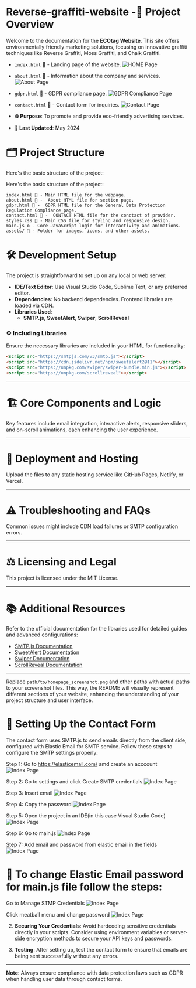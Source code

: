 # Reverse-graffiti-website -📖 Project Overview

Welcome to the documentation for the **ECOtag Website**. This site offers environmentally friendly marketing solutions, focusing on innovative graffiti techniques like Reverse Graffiti, Moss Graffiti, and Chalk Graffiti.

- `index.html` 📄 - Landing page of the website.
  ![HOME Page](https://pouch.jumpshare.com/preview/1aOO5PirG9sX7_rs9NTqMdFDxjClEi_X2QYoKDwvZkA14MqBmI5Sz2Uvi8tdPB3vc-XB3vwkJhT6y_1v2sX-5k4uNzRGCD_rrNNN8EJPGME)
  
- `about.html` 📄 - Information about the company and services.
  ![About Page](https://pouch.jumpshare.com/preview/VASV9ZTX0I2yl5r1CglnirZhuTedzX4IHfy0bcB82g9L-I5DUfLOqV3SeSNGtud7tdq0gq4cBV8IDhqCAg7yt6xg8T-Aa-i84BYjZ1ZyKfo)
  
- `gdpr.html` 📄 - GDPR compliance page.
  ![GDPR Compliance Page](https://pouch.jumpshare.com/preview/oK6fYRWoMwMKAxDhQrrTa7J27OFo5VaXMdjFHSQcTSvKBKeyeem04l0bLH-swpc-c-XB3vwkJhT6y_1v2sX-5k4uNzRGCD_rrNNN8EJPGME)
  
- `contact.html` 📄 - Contact form for inquiries.
  ![Contact Page](https://pouch.jumpshare.com/preview/auaRKxy38BYhUrTUNSUJA84GT-S1LbNZjy_SxvIgYQfJQbk6wAzM-8KrDBeK7h4Ftdq0gq4cBV8IDhqCAg7yt6xg8T-Aa-i84BYjZ1ZyKfo)


- **🌐 Purpose**: To promote and provide eco-friendly advertising services.
- **📅 Last Updated**: May 2024



# 🗂️ Project Structure

Here's the basic structure of the project:

Here's the basic structure of the project:

    index.html 📄 - Main HTML file for the webpage.
    about.html 📄 -  About HTML file for section page.
    gdpr.html 📄 -  GDPR HTML file for the General Data Protection Regulation Compliance page.
    contact.html 📄 -  CONTACT HTML file for the conctact of provider.
    styles.css 🎨 - Main CSS file for styling and responsive design.
    main.js ⚙️ - Core JavaScript logic for interactivity and animations.
    assets/ 📂 - Folder for images, icons, and other assets.



# 🛠️ Development Setup

The project is straightforward to set up on any local or web server:
- **IDE/Text Editor**: Use Visual Studio Code, Sublime Text, or any preferred editor.
- **Dependencies**: No backend dependencies. Frontend libraries are loaded via CDN.
- **Libraries Used**:
  - **SMTP.js**, **SweetAlert**, **Swiper**, **ScrollReveal**

### ⚙️ Including Libraries

Ensure the necessary libraries are included in your HTML for functionality:

```html
<script src="https://smtpjs.com/v3/smtp.js"></script>
<script src="https://cdn.jsdelivr.net/npm/sweetalert2@11"></script>
<script src="https://unpkg.com/swiper/swiper-bundle.min.js"></script>
<script src="https://unpkg.com/scrollreveal"></script>
```

---

# 🏗️ Core Components and Logic

Key features include email integration, interactive alerts, responsive sliders, and on-scroll animations, each enhancing the user experience.

---

# 🚀 Deployment and Hosting

Upload the files to any static hosting service like GitHub Pages, Netlify, or Vercel.

---

# ⚠️ Troubleshooting and FAQs

Common issues might include CDN load failures or SMTP configuration errors.

---

# ⚖️ Licensing and Legal

This project is licensed under the MIT License.

---

# 📚 Additional Resources

Refer to the official documentation for the libraries used for detailed guides and advanced configurations:

- [SMTP.js Documentation](https://smtpjs.com/)
- [SweetAlert Documentation](https://sweetalert2.github.io/)
- [Swiper Documentation](https://swiperjs.com/)
- [ScrollReveal Documentation](https://scrollrevealjs.org/)

---



Replace `path/to/homepage_screenshot.png` and other paths with actual paths to your screenshot files. This way, the README will visually represent different sections of your website, enhancing the understanding of your project structure and user interface.
# 📧 Setting Up the Contact Form

The contact form uses SMTP.js to send emails directly from the client side, configured with Elastic Email for SMTP service. Follow these steps to configure the SMTP settings properly:

Step 1: Go to https://elasticemail.com/ amd create an acccount
![Index Page](https://pouch.jumpshare.com/preview/yuZh2COSb2CbI4kmTjK_uAvAWnItNlbpUGGJgn_O0zOWmxxnFPS87JsWycPjg_Z17EwCfBAjkJf1wUmR0zMlfGMM4hU977FRhx26gJvndzw)

Step 2: Go to settings and click Create SMTP credentials
![Index Page](https://pouch.jumpshare.com/preview/XkuOOlHr2YcyVoxC_OJaKQBQfZI4F4raIseb3KACYfvmu7aiAbrynlNIiZOHtuZS7EwCfBAjkJf1wUmR0zMlfGMM4hU977FRhx26gJvndzw)

Step 3: Insert email
![Index Page](https://pouch.jumpshare.com/preview/x-sGo9YXB1O5HTj2IERFfwT16Ct2lpdc62baXlj0pUJj2kBhipOM7k3-fPUEQC0k7EwCfBAjkJf1wUmR0zMlfGMM4hU977FRhx26gJvndzw)

Step 4: Copy the password
![Index Page](https://pouch.jumpshare.com/preview/Sv6LQ5BbHvJNXBQbCx-bxK52OiUNcoVVJ9BswCIfparSC638dP6xEU8F_cuQPUW37EwCfBAjkJf1wUmR0zMlfGMM4hU977FRhx26gJvndzw)

Step 5: Open the project in an IDE(in this case Visual Studio Code)
![Index Page](https://pouch.jumpshare.com/preview/43S37xz8lXyoUW9yOJMN8-W5fk7My4jzFXjcRPE-wCnfo0QUp2Oc4UbrUGJ6ya--7EwCfBAjkJf1wUmR0zMlfGMM4hU977FRhx26gJvndzw)

Step 6: Go to main.js
![Index Page](https://pouch.jumpshare.com/preview/V2J4w3IxFWnLj_xuHSTgsp7vrDsYyFf7GFuHBiEtu5MTtXLJYPQeJis6levHfVCY7EwCfBAjkJf1wUmR0zMlfGMM4hU977FRhx26gJvndzw)

Step 7: Add email and password from elastic email in the fields
![Index Page](https://pouch.jumpshare.com/preview/pdFEj2qpADKq-DZ1xuerOE8iiNOWJL0gzjtIEkFdoOxNZ22eXPgP1qJ7nA2vlyOL7EwCfBAjkJf1wUmR0zMlfGMM4hU977FRhx26gJvndzw)


# 📧 To change Elastic Email password for main.js file follow the steps:

Go to Manage STMP Credentials
![Index Page](https://pouch.jumpshare.com/preview/SZk3jdagnkibmJ0CUO5_YQ0tAXCZ_JRDmV1Z1LqCAGf08xM1UpyOyo5sI7vsLtO37EwCfBAjkJf1wUmR0zMlfGMM4hU977FRhx26gJvndzw)

Click meatball menu and change password
![Index Page](https://pouch.jumpshare.com/preview/HkLXZ2PZdV4VSitSnF3kXksRbDsmKZHSuQkAnT8gwlf38uM9L8kyVpqMg7M7I4z-7EwCfBAjkJf1wUmR0zMlfGMM4hU977FRhx26gJvndzw)


2. **Securing Your Credentials**: Avoid hardcoding sensitive credentials directly in your scripts. Consider using environment variables or server-side encryption methods to secure your API keys and passwords.

3. **Testing**: After setting up, test the contact form to ensure that emails are being sent successfully without any errors.

---

**Note**: Always ensure compliance with data protection laws such as GDPR when handling user data through contact forms.

